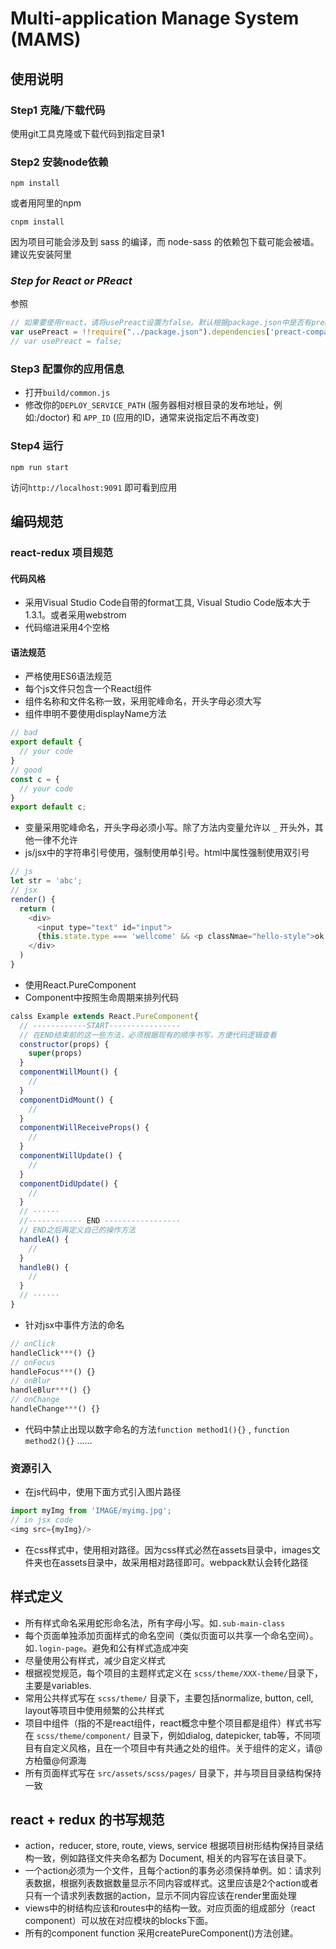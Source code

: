 # Multi-application Manage System (MAMS)

## 使用说明

### Step1 克隆/下载代码
使用git工具克隆或下载代码到指定目录1

### Step2 安装node依赖
``` shell
npm install
```
或者用阿里的npm
``` shell
cnpm install
```
因为项目可能会涉及到 sass 的编译，而 node-sass 的依赖包下载可能会被墙。建议先安装阿里
### *Step for React or PReact*
参照

``` javascript
// 如果要使用react，请将usePreact设置为false。默认根据package.json中是否有preact-compat进行判断
var usePreact = !!require("../package.json").dependencies['preact-compat'];
// var usePreact = false;
```

### Step3 配置你的应用信息
* 打开```build/common.js```
* 修改你的```DEPLOY_SERVICE_PATH``` (服务器相对根目录的发布地址，例如:/doctor) 和 ```APP_ID``` (应用的ID，通常来说指定后不再改变)

### Step4 运行
``` shell
npm run start
```
访问```http://localhost:9091``` 即可看到应用

## 编码规范

### react-redux 项目规范

#### 代码风格

* 采用Visual Studio Code自带的format工具, Visual Studio Code版本大于1.3.1。或者采用webstrom
* 代码缩进采用4个空格

#### 语法规范

* 严格使用ES6语法规范
* 每个js文件只包含一个React组件
* 组件名称和文件名称一致，采用驼峰命名，开头字母必须大写
* 组件申明不要使用displayName方法
``` javascript
// bad
export default {
  // your code
}
// good
const c = {
  // your code
}
export default c;
```

* 变量采用驼峰命名，开头字母必须小写。除了方法内变量允许以 ```_``` 开头外，其他一律不允许
* js/jsx中的字符串引号使用，强制使用单引号。html中属性强制使用双引号
``` javascript
// js
let str = 'abc';
// jsx
render() {
  return (
    <div>
      <input type="text" id="input">
      {this.state.type === 'wellcome' && <p classNmae="hello-style">ok, wellcome</p>}
    </div>
  )
}
```

* 使用React.PureComponent
* Component中按照生命周期来排列代码
``` javascript
calss Example extends React.PureComponent{
  // ------------START----------------
  // 在END结束前的这一些方法，必须根据现有的顺序书写，方便代码逻辑查看
  constructor(props) {
    super(props)
  }
  componentWillMount() {
    // 
  }
  componentDidMount() {
    //
  }
  componentWillReceiveProps() {
    //
  }
  componentWillUpdate() {
    //
  }
  componentDidUpdate() {
    //
  }
  // ······
  //------------ END -----------------
  // END之后再定义自己的操作方法
  handleA() {
    //
  }
  handleB() {
    //
  }
  // ······
}
```

* 针对jsx中事件方法的命名
``` javascript
// onClick
handleClick***() {}
// onFocus
handleFocus***() {}
// onBlur
handleBlur***() {}
// onChange
handleChange***() {}
```

* 代码中禁止出现以数字命名的方法```function method1(){}``` , ```function method2(){}``` ……

### 资源引入
* 在js代码中，使用下面方式引入图片路径
``` javascript
import myImg from 'IMAGE/myimg.jpg';
// in jsx code
<img src={myImg}/>
```

* 在css样式中，使用相对路径。因为css样式必然在assets目录中，images文件夹也在assets目录中，故采用相对路径即可。webpack默认会转化路径

## 样式定义
* 所有样式命名采用蛇形命名法，所有字母小写。如```.sub-main-class```
* 每个页面单独添加页面样式的命名空间（类似页面可以共享一个命名空间）。如```.login-page```。避免和公有样式造成冲突
* 尽量使用公有样式，减少自定义样式
* 根据视觉规范，每个项目的主题样式定义在 ```scss/theme/XXX-theme/```目录下，主要是variables.
* 常用公共样式写在 ```scss/theme/``` 目录下，主要包括normalize, button, cell, layout等项目中使用频繁的公共样式
* 项目中组件（指的不是react组件，react概念中整个项目都是组件）样式书写在 ```scss/theme/component/``` 目录下，例如dialog, datepicker, tab等，不同项目有自定义风格，且在一个项目中有共通之处的组件。关于组件的定义，请@方柏蜃@何源海
* 所有页面样式写在 ```src/assets/scss/pages/``` 目录下，并与项目目录结构保持一致

## react + redux 的书写规范
* action，reducer, store, route, views, service 根据项目树形结构保持目录结构一致，例如路径文件夹命名都为 Document, 相关的内容写在该目录下。
* 一个action必须为一个文件，且每个action的事务必须保持单例。如：请求列表数据，根据列表数据数量显示不同内容或样式。这里应该是2个action或者只有一个请求列表数据的action，显示不同内容应该在render里面处理
* views中的树结构应该和routes中的结构一致。对应页面的组成部分（react component）可以放在对应模块的blocks下面。
* 所有的component function 采用createPureComponent()方法创建。

